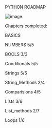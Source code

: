 PYTHON ROADMAP

![image](https://github.com/mykasero/excercism_practice/assets/58263528/85e7a8f7-cf7d-4486-a3f1-b428596731ea)


Chapters completed:

BASICS

NUMBERS 5/5

BOOLS 3/3

Conditionals 5/5

Strings 5/5

String_Methods 2/4

Comparisions 4/5 

Lists 3/6

List_methods 2/7

Loops 1/6
